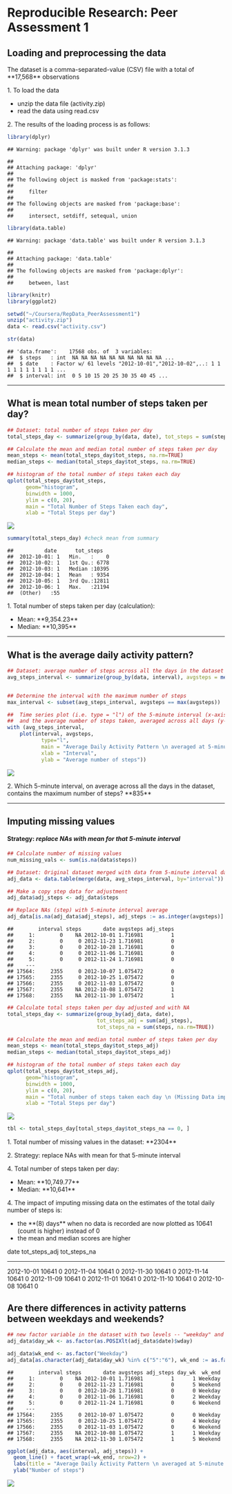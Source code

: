 # Reproducible Research: Peer Assessment 1


## Loading and preprocessing the data
<p> The dataset is a comma-separated-value (CSV) file with a total of **17,568** observations</p>

<p> 1. To load the data </p>
<ul>
  <li> unzip the data file (activity.zip) </li>
  <li> read the data using read.csv </li>
</ul>

<p> 2. The results of the loading process is as follows: </p> 


```r
library(dplyr)
```

```
## Warning: package 'dplyr' was built under R version 3.1.3
```

```
## 
## Attaching package: 'dplyr'
## 
## The following object is masked from 'package:stats':
## 
##     filter
## 
## The following objects are masked from 'package:base':
## 
##     intersect, setdiff, setequal, union
```

```r
library(data.table)
```

```
## Warning: package 'data.table' was built under R version 3.1.3
```

```
## 
## Attaching package: 'data.table'
## 
## The following objects are masked from 'package:dplyr':
## 
##     between, last
```

```r
library(knitr)
library(ggplot2)

setwd("~/Coursera/RepData_PeerAssessment1")
unzip("activity.zip")
data <- read.csv("activity.csv")

str(data)
```

```
## 'data.frame':	17568 obs. of  3 variables:
##  $ steps   : int  NA NA NA NA NA NA NA NA NA NA ...
##  $ date    : Factor w/ 61 levels "2012-10-01","2012-10-02",..: 1 1 1 1 1 1 1 1 1 1 ...
##  $ interval: int  0 5 10 15 20 25 30 35 40 45 ...
```

<hr></hr>

## What is mean total number of steps taken per day?


```r
## Dataset: total number of steps taken per day
total_steps_day <- summarize(group_by(data, date), tot_steps = sum(steps, na.rm=TRUE))

## Calculate the mean and median total number of steps taken per day
mean_steps <- mean(total_steps_day$tot_steps, na.rm=TRUE)
median_steps <- median(total_steps_day$tot_steps, na.rm=TRUE)

## histogram of the total number of steps taken each day
qplot(total_steps_day$tot_steps, 
      geom="histogram",
      binwidth = 1000,
      ylim = c(0, 20),
      main = "Total Number of Steps Taken each day",
      xlab = "Total Steps per day")
```

![](PA1_template_files/figure-html/Total_Steps_Day-1.png) 

```r
summary(total_steps_day) #check mean from summary
```

```
##          date      tot_steps    
##  2012-10-01: 1   Min.   :    0  
##  2012-10-02: 1   1st Qu.: 6778  
##  2012-10-03: 1   Median :10395  
##  2012-10-04: 1   Mean   : 9354  
##  2012-10-05: 1   3rd Qu.:12811  
##  2012-10-06: 1   Max.   :21194  
##  (Other)   :55
```

<p> 1. Total number of steps taken per day (calculation):
<ul>
    <li> Mean: **9,354.23** </li>
    <li> Median: **10,395** </li>
</ul>
</p>
<hr></hr>

## What is the average daily activity pattern?


```r
## Dataset: average number of steps across all the days in the dataset per 5-minute interval
avg_steps_interval <- summarize(group_by(data, interval), avgsteps = mean(steps, na.rm=TRUE))


## Determine the interval with the maximum number of steps
max_interval <- subset(avg_steps_interval, avgsteps == max(avgsteps))

##  Time series plot (i.e. type = "l") of the 5-minute interval (x-axis) 
##  and the average number of steps taken, averaged across all days (y-axis)
with (avg_steps_interval, 
    plot(interval, avgsteps, 
           type="l",
           main = "Average Daily Activity Pattern \n averaged at 5-minute Intervals across all days",                       
           xlab = "Interval",
           ylab = "Average number of steps"))
```

![](PA1_template_files/figure-html/Average_Daily_Activity_Patterns-1.png) 

<p> 2. Which 5-minute interval, on average across all the days in the dataset, 
contains the maximum number of steps? **835** </p>

<hr></hr>


## Imputing missing values
#### Strategy: *replace NAs with mean for that 5-minute interval*


```r
## Calculate number of missing values
num_missing_vals <- sum(is.na(data$steps))

## Dataset: Original dataset merged with data from 5-minute interval dataset.
adj_data <- data.table(merge(data, avg_steps_interval, by="interval"))

## Make a copy step data for adjustment
adj_data$adj_steps <- adj_data$steps

## Replace NAs (step) with 5-minute interval average
adj_data[is.na(adj_data$adj_steps), adj_steps := as.integer(avgsteps)]
```

```
##        interval steps       date avgsteps adj_steps
##     1:        0    NA 2012-10-01 1.716981         1
##     2:        0     0 2012-11-23 1.716981         0
##     3:        0     0 2012-10-28 1.716981         0
##     4:        0     0 2012-11-06 1.716981         0
##     5:        0     0 2012-11-24 1.716981         0
##    ---                                             
## 17564:     2355     0 2012-10-07 1.075472         0
## 17565:     2355     0 2012-10-25 1.075472         0
## 17566:     2355     0 2012-11-03 1.075472         0
## 17567:     2355    NA 2012-10-08 1.075472         1
## 17568:     2355    NA 2012-11-30 1.075472         1
```

```r
## Calculate total steps taken per day adjusted and with NA
total_steps_day <- summarize(group_by(adj_data, date), 
                             tot_steps_adj = sum(adj_steps), 
                             tot_steps_na = sum(steps, na.rm=TRUE))

## Calculate the mean and median total number of steps taken per day
mean_steps <- mean(total_steps_day$tot_steps_adj)
median_steps <- median(total_steps_day$tot_steps_adj)

## histogram of the total number of steps taken each day
qplot(total_steps_day$tot_steps_adj, 
      geom="histogram",
      binwidth = 1000,
      ylim = c(0, 20),
      main = "Total number of steps taken each day \n (Missing Data imputed: tot_steps_adj)",
      xlab = "Total Steps per day")
```

![](PA1_template_files/figure-html/Missing_Values-1.png) 

```r
tbl <- total_steps_day[total_steps_day$tot_steps_na == 0, ]
```

<p> 1. Total number of missing values in the dataset: **2304** </p>

<p> 2. Strategy: replace NAs with mean for that 5-minute interval </p>

<p> 4. Total number of steps taken per day: 
<ul>
      <li> Mean: **10,749.77** </li>      
      <li> Median: **10,641** </li>
</ul></p>


<p> 4. The impact of imputing missing data on the estimates of the total daily number of steps is: 
<ul>
    <li> the **(8) days** when no data is recorded are now plotted as 10641 
    (count is higher) instead of 0 </li>
    <li> the mean and median scores are higher </li>
</ul></p>



date          tot_steps_adj   tot_steps_na
-----------  --------------  -------------
2012-10-01            10641              0
2012-11-04            10641              0
2012-11-30            10641              0
2012-11-14            10641              0
2012-11-09            10641              0
2012-11-01            10641              0
2012-11-10            10641              0
2012-10-08            10641              0




## Are there differences in activity patterns between weekdays and weekends?


```r
## new factor variable in the dataset with two levels -- "weekday" and "weekend" 
adj_data$day_wk <- as.factor(as.POSIXlt(adj_data$date)$wday)

adj_data$wk_end <- as.factor("Weekday")
adj_data[as.character(adj_data$day_wk) %in% c("5":"6"), wk_end := as.factor("Weekend")]
```

```
##        interval steps       date avgsteps adj_steps day_wk  wk_end
##     1:        0    NA 2012-10-01 1.716981         1      1 Weekday
##     2:        0     0 2012-11-23 1.716981         0      5 Weekend
##     3:        0     0 2012-10-28 1.716981         0      0 Weekday
##     4:        0     0 2012-11-06 1.716981         0      2 Weekday
##     5:        0     0 2012-11-24 1.716981         0      6 Weekend
##    ---                                                            
## 17564:     2355     0 2012-10-07 1.075472         0      0 Weekday
## 17565:     2355     0 2012-10-25 1.075472         0      4 Weekday
## 17566:     2355     0 2012-11-03 1.075472         0      6 Weekend
## 17567:     2355    NA 2012-10-08 1.075472         1      1 Weekday
## 17568:     2355    NA 2012-11-30 1.075472         1      5 Weekend
```

```r
ggplot(adj_data, aes(interval, adj_steps)) + 
  geom_line() + facet_wrap(~wk_end, nrow=2) + 
  labs(title = "Average Daily Activity Pattern \n averaged at 5-minute Intervals") + 
  ylab("Number of steps")
```

![](PA1_template_files/figure-html/unnamed-chunk-1-1.png) 
